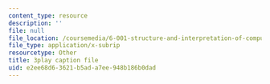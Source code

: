 ```yaml
---
content_type: resource
description: ''
file: null
file_location: /coursemedia/6-001-structure-and-interpretation-of-computer-programs-spring-2005/e2ee68d63621b5ada7ee948b186b0dad_qp05AtXbOP0.srt
file_type: application/x-subrip
resourcetype: Other
title: 3play caption file
uid: e2ee68d6-3621-b5ad-a7ee-948b186b0dad
---
```

